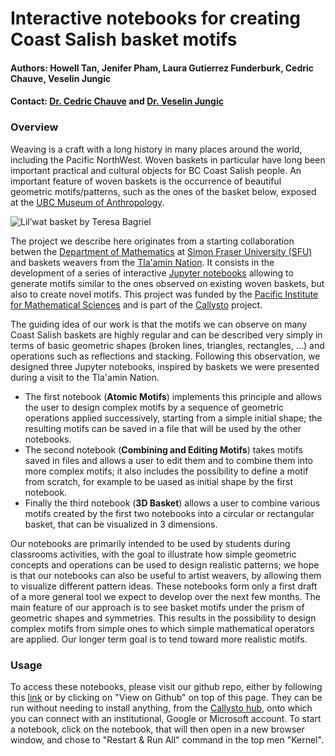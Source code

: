# Interactive notebooks for creating Coast Salish basket motifs
#### Authors: Howell Tan, Jenifer Pham, Laura Gutierrez Funderburk, Cedric Chauve, Veselin Jungic
#### Contact: [Dr. Cedric Chauve](https://cchauve.github.io) and [Dr. Veselin Jungic](http://people.math.sfu.ca/~vjungic/)


### Overview
Weaving is a craft with a long history in many places around the world, including the Pacific NorthWest. Woven baskets in particular have long been important practical and cultural objects for BC Coast Salish people. An important feature of woven baskets is the occurrence of beautiful geometric motifs/patterns, such as the ones of the basket below, exposed at the [UBC Museum of Anthropology](https://moa.ubc.ca/).

![](https://moa.ubc.ca/wp-content/uploads/2018/03/Basket-by-Theresa-Gabriel-Lil%E2%80%99wat.-Photo-by-Derek-Tan.jpg "Lil’wat basket by Teresa Bagriel")

The project we describe here originates from a starting collaboration betwen the [Department of Mathematics](http:/math.sfu.ca) at [Simon Fraser University (SFU)](http://www.sfu.ca) and baskets weavers from the [Tla'amin Nation](http://www.tlaaminnation.com). It consists in the development of a series of interactive [Jupyter notebooks](http://jupyter.org/) allowing to generate motifs similar to the ones  observed on existing woven baskets, but also to create novel motifs. This project was funded by the [Pacific Institute for Mathematical Sciences](https://www.pims.math.ca/) and is part of the [Callysto](https://callysto.ca/) project.

The guiding idea of our work is that the motifs we can observe on many Coast Salish baskets are highly regular and can be described very simply in terms of basic geometric shapes (broken lines, triangles, rectangles, ...) and operations such as reflections and stacking. Following this observation, we designed three Jupyter notebooks, inspired by baskets we were presented during a visit to the Tla'amin Nation.
- The first notebook (**Atomic Motifs**) implements this principle and allows the user to design complex motifs by a sequence of geometric operations applied successively, starting from a simple initial shape; the resulting motifs can be saved in a file that will be used by the other notebooks. 
- The second notebook (**Combining and Editing Motifs**) takes motifs saved in files and allows a user to edit them and to combine them into more complex motifs; it also includes the possibility to define a motif from scratch, for example to be uased as initial shape by the first notebook.
- Finally the third notebook (**3D Basket**) allows a user to combine various motifs created by the first two notebooks into a circular or rectangular basket, that can be visualized in 3 dimensions.

Our notebooks are primarily intended to be used by students during classrooms activities, with the goal to illustrate how simple geometric concepts and operations can be used to design realistic patterns; we hope is that our notebooks can also be useful to artist weavers, by allowing them to visualize different pattern ideas. These notebooks  form only a first draft of a more general tool we expect to develop over the next few months. The main feature of our approach is to see basket motifs under the prism of geometric shapes and symmetries. This results in the possibility to design complex motifs from simple ones to which simple mathematical operators are applied. Our longer term goal is to tend toward more realistic motifs.

### Usage
To access these notebooks, please visit our github repo, either by following this [link](https://github.com/cchauve/Callysto-Salish-Baskets) or by clicking on "View on Github" on top of this page. They can be run without needing to install anything, from the [Callysto hub](https://hub.callysto.ca/), onto which you can connect with an institutional, Google or Microsoft account. To start a notebook, click on the notebook, that will then open in a new browser window, and chose to "Restart & Run All" command in the top men "Kernel".
